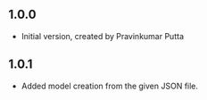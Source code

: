 ## 1.0.0

- Initial version, created by Pravinkumar Putta

## 1.0.1

- Added model creation from the given JSON file.
